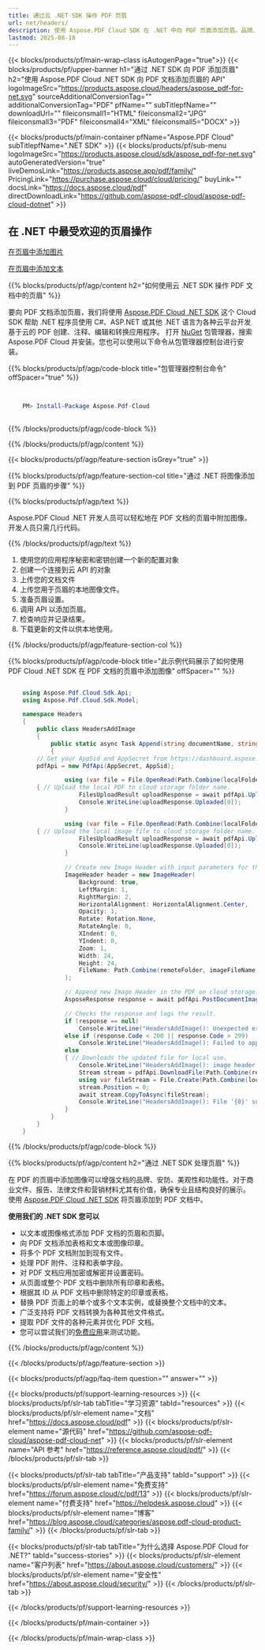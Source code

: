 ```yaml
---
title: 通过云 .NET SDK 操作 PDF 页眉
url: net/headers/
description: 使用 Aspose.PDF Cloud SDK 在 .NET 中向 PDF 页面添加页眉。品牌、签名等。
lastmod: 2025-08-18
---
```


{{< blocks/products/pf/main-wrap-class isAutogenPage="true">}}
{{< blocks/products/pf/upper-banner h1="通过 .NET SDK 向 PDF 添加页眉" h2="使用 Aspose.PDF Cloud .NET SDK 向 PDF 文档添加页眉的 API" logoImageSrc="https://products.aspose.cloud/headers/aspose_pdf-for-net.svg" sourceAdditionalConversionTag="" additionalConversionTag="PDF" pfName="" subTitlepfName="" downloadUrl="" fileiconsmall1="HTML" fileiconsmall2="JPG" fileiconsmall3="PDF" fileiconsmall4="XML" fileiconsmall5="DOCX" >}}

{{< blocks/products/pf/main-container pfName="Aspose.PDF Cloud" subTitlepfName=".NET SDK" >}}
{{< blocks/products/pf/sub-menu logoImageSrc="https://products.aspose.cloud/sdk/aspose_pdf-for-net.svg"
autoGeneratedVersion="true"
liveDemosLink="https://products.aspose.app/pdf/family/" PricingLink="https://purchase.aspose.cloud/cloud/pricing/" buyLink="" docsLink="https://docs.aspose.cloud/pdf"  directDownloadLink="https://github.com/aspose-pdf-cloud/aspose-pdf-cloud-dotnet" >}}

<div class="container-fluid features-section bg-gray singleproduct">
<a class="anchor" id="features" name="features">
</a>
<div class="row">
<div class="container">
<h2 class="pr-ft">在 .NET 中最受欢迎的页眉操作</h2>
<div class="col-lg-6">
<em class="fa fa-picture-o ico-blue fa-2x col-lg-2"></em>
<p class="col-lg-10"><a href="https://products.aspose.cloud/pdf/net/headers/image/">在页眉中添加图片</a></p>
</div>
<div class="col-lg-6">
<em class="fa fa-file-text ico-blue fa-2x col-lg-2"></em>
<p class="col-lg-10"><a href="https://products.aspose.cloud/pdf/net/headers/text/">在页眉中添加文本</a></p>
</div>
</div>
</div>
</div>

{{% blocks/products/pf/agp/content h2="如何使用云 .NET SDK 操作 PDF 文档中的页眉" %}}

要向 PDF 文档添加页眉，我们将使用
[Aspose.PDF Cloud .NET SDK](https://products.aspose.cloud/pdf/net/)
这个 Cloud SDK 帮助 .NET 程序员使用 C#、ASP.NET 或其他 .NET 语言为各种云平台开发基于云的 PDF 创建、注释、编辑和转换应用程序。
打开
[NuGet](https://www.nuget.org/packages/Aspose.Pdf-Cloud)
包管理器，搜索
Aspose.PDF Cloud
并安装。您也可以使用以下命令从包管理器控制台进行安装。

{{% blocks/products/pf/agp/code-block title="包管理器控制台命令" offSpacer="true" %}}

```powershell

     
    PM> Install-Package Aspose.Pdf-Cloud
     

```

{{% /blocks/products/pf/agp/code-block %}}

{{% /blocks/products/pf/agp/content %}}

{{< blocks/products/pf/agp/feature-section isGrey="true" >}}

{{% blocks/products/pf/agp/feature-section-col title="通过 .NET 将图像添加到 PDF 页眉的步骤" %}}

{{% blocks/products/pf/agp/text %}}

Aspose.PDF Cloud .NET 开发人员可以轻松地在 PDF 文档的页眉中附加图像。开发人员只需几行代码。

{{% /blocks/products/pf/agp/text %}}

1. 使用您的应用程序秘密和密钥创建一个新的配置对象
1. 创建一个连接到云 API 的对象
1. 上传您的文档文件
1. 上传您用于页眉的本地图像文件。
1. 准备页眉设置。
1. 调用 API 以添加页眉。
1. 检查响应并记录结果。
1. 下载更新的文件以供本地使用。

{{% /blocks/products/pf/agp/feature-section-col %}}

{{% blocks/products/pf/agp/code-block title="此示例代码展示了如何使用 PDF Cloud .NET SDK 在 PDF 文档的页眉中添加图像" offSpacer="" %}}

```cs

    using Aspose.Pdf.Cloud.Sdk.Api;
    using Aspose.Pdf.Cloud.Sdk.Model;

    namespace Headers
    {
        public class HeadersAddImage
        {
            public static async Task Append(string documentName, string outputName, string imageFileName, int startPage, int endPage, string localFolder, string remoteFolder)
            {
		// Get your AppSid and AppSecret from https://dashboard.aspose.cloud (free registration required). 
		pdfApi = new PdfApi(AppSecret, AppSid);

                using (var file = File.OpenRead(Path.Combine(localFolder, documentName)))
		{ // Upload the local PDF to cloud storage folder name.
                    FilesUploadResult uploadResponse = await pdfApi.UploadFileAsync(Path.Combine(remoteFolder, documentName), documentName);
                    Console.WriteLine(uploadResponse.Uploaded[0]);
                }

                using (var file = File.OpenRead(Path.Combine(localFolder, imageFileName)))
		{ // Upload the local image file to cloud storage folder name.
                    FilesUploadResult uploadResponse = await pdfApi.UploadFileAsync(Path.Combine(remoteFolder, imageFileName), imageFileName);
                    Console.WriteLine(uploadResponse.Uploaded[0]);
                }

                // Create new Image Header with input parameters for the PDF on cloud storage.
                ImageHeader header = new ImageHeader(
                    Background: true,
                    LeftMargin: 1,
                    RightMargin: 2,
                    HorizontalAlignment: HorizontalAlignment.Center,
                    Opacity: 1,
                    Rotate: Rotation.None,
                    RotateAngle: 0,
                    XIndent: 0,
                    YIndent: 0,
                    Zoom: 1,
                    Width: 24,
                    Height: 24,
                    FileName: Path.Combine(remoteFolder, imageFileName)
                );

                // Append new Image Header in the PDF on cloud storage.
                AsposeResponse response = await pdfApi.PostDocumentImageHeaderAsync(documentName, header, startPage, endPage, folder: remoteFolder);

                // Checks the response and logs the result.
                if (response == null)
                    Console.WriteLine("HeadersAddImage(): Unexpected error!");
                else if (response.Code < 200 || response.Code > 299)
                    Console.WriteLine("HeadersAddImage(): Failed to append image header to the document.");
                else
                { // Downloads the updated file for local use.
                    Console.WriteLine("HeadersAddImage(): image header successfully appended to the document '{0}'.", documentName);
                    Stream stream = pdfApi.DownloadFile(Path.Combine(remoteFolder, documentName));
                    using var fileStream = File.Create(Path.Combine(localFolder, "append_image_header_" + outputName));
                    stream.Position = 0;
                    await stream.CopyToAsync(fileStream);
                    Console.WriteLine("HeadersAddImage(): File '{0}' successfully downloaded.", "append_image_header_" + outputName);
                }
            }
        }
    }

```


{{% /blocks/products/pf/agp/code-block %}}

{{% blocks/products/pf/agp/content h2="通过 .NET SDK 处理页眉" %}}

在 PDF 的页眉中添加图像可以增强文档的品牌、安防、美观性和功能性。对于商业文件、报告、法律文件和营销材料尤其有价值，确保专业且结构良好的展示。
使用 [Aspose.PDF Cloud .NET SDK](https://products.aspose.cloud/pdf/net/) 将页眉添加到 PDF 文档中。

**使用我们的 .NET SDK 您可以**

+ 以文本或图像格式添加 PDF 文档的页眉和页脚。
+ 向 PDF 文档添加表格和文本或图像印章。
+ 将多个 PDF 文档附加到现有文件。
+ 处理 PDF 附件、注释和表单字段。
+ 对 PDF 文档应用加密或解密并设置密码。
+ 从页面或整个 PDF 文档中删除所有印章和表格。
+ 根据其 ID 从 PDF 文档中删除特定的印章或表格。
+ 替换 PDF 页面上的单个或多个文本实例，或替换整个文档中的文本。
+ 广泛支持将 PDF 文档转换为各种其他文件格式。
+ 提取 PDF 文件的各种元素并优化 PDF 文档。
+ 您可以尝试我们的[免费应用](https://products.aspose.app/pdf/xfa)来测试功能。

{{% /blocks/products/pf/agp/content %}}

{{< /blocks/products/pf/agp/feature-section >}}

{{< blocks/products/pf/agp/faq-item question="" answer="" >}}

{{< blocks/products/pf/support-learning-resources >}}
{{< blocks/products/pf/slr-tab tabTitle="学习资源" tabId="resources" >}}
{{< blocks/products/pf/slr-element name="文档" href="https://docs.aspose.cloud/pdf" >}}
{{< blocks/products/pf/slr-element name="源代码" href="https://github.com/aspose-pdf-cloud/aspose-pdf-cloud-net" >}}
{{< blocks/products/pf/slr-element name="API 参考" href="https://reference.aspose.cloud/pdf/" >}}
{{< /blocks/products/pf/slr-tab >}}

{{< blocks/products/pf/slr-tab tabTitle="产品支持" tabId="support" >}}
{{< blocks/products/pf/slr-element name="免费支持" href="https://forum.aspose.cloud/c/pdf/13" >}}
{{< blocks/products/pf/slr-element name="付费支持" href="https://helpdesk.aspose.cloud" >}}
{{< blocks/products/pf/slr-element name="博客" href="https://blog.aspose.cloud/categories/aspose.pdf-cloud-product-family/" >}}
{{< /blocks/products/pf/slr-tab >}}

{{< blocks/products/pf/slr-tab tabTitle="为什么选择 Aspose.PDF Cloud for .NET?" tabId="success-stories" >}}
{{< blocks/products/pf/slr-element name="客户列表" href="https://about.aspose.cloud/customers/" >}}
{{< blocks/products/pf/slr-element name="安全性" href="https://about.aspose.cloud/security/" >}}
{{< /blocks/products/pf/slr-tab >}}

{{< /blocks/products/pf/support-learning-resources >}}

{{< /blocks/products/pf/main-container >}}

{{< /blocks/products/pf/main-wrap-class >}}




